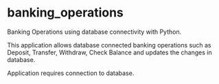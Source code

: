 # banking_operations
Banking Operations using database connectivity with Python.

This application allows database connected banking operations such as Deposit, Transfer, Withdraw, Check Balance and updates the changes in database.

Application requires connection to database.
